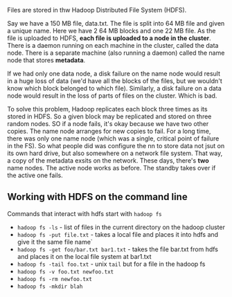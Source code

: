 Files are stored in thw Hadoop Distributed File System (HDFS).

Say we have a 150 MB file, data.txt. The file is split into 64 MB file and given
a unique name. Here we have 2 64 MB blocks and one 22 MB file. As the file is
uploaded to HDFS, **each file is uploaded to a node in the cluster**. There is a
daemon running on each machine in the cluster, called the data node. There is a
separate machine (also running a daemon) called the name node that stores
**metadata**.

If we had only one data node, a disk failure on the name node would result in a
huge loss of data (we'd have all the blocks of the files, but we wouldn't know
which block belonged to which file). Similarly, a disk failure on a data node
would result in the loss of parts of files on the cluster. Which is bad.

To solve this problem, Hadoop replicates each block three times as its stored in
HDFS. So a given block may be replicated and stored on three random nodes. SO if
a node fails, it's okay because we have two other copies. The name node arranges
for new copies to fail. For a long time, there was only one name node (which was
a single, critical point of failure in the FS). So what people did was configure
the nn to store data not jsut on its own hard drive, but also somewhere on a
network file system. That way, a copy of the metadata exsits on the network.
These days, there's **two** name nodes. The active node works as before. The
standby takes over if the active one fails.

## Working with HDFS on the command line

Commands that interact with hdfs start with `hadoop fs`

- `hadoop fs -ls` - list of files in the current directory on the hadoop cluster
- `hadoop fs -put file.txt` - takes a local file and places it into hdfs and
  give it the same file name`
- `hadoop fs -get foo/bar.txt bar1.txt` - takes the file bar.txt from hdfs and places it on the local file system at bar1.txt
- `hadoop fs -tail foo.txt` - unix `tail` but for a file in the hadoop fs
- `hadoop fs -v foo.txt newfoo.txt`
- `hadoop fs -rm newfoo.txt`
- `hadoop fs -mkdir blah`
